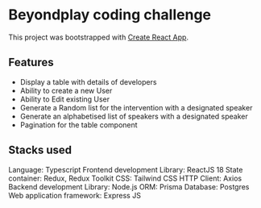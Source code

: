 # Beyondplay coding challenge

This project was bootstrapped with [Create React App](https://github.com/facebook/create-react-app).

## Features
 - Display a table with details of developers
 - Ability to create a new User
 - Ability to Edit existing User
 - Generate a Random list for the intervention with a designated speaker
 - Generate an alphabetised list of speakers with a designated speaker
 - Pagination  for the table component
 
 ## Stacks used
 Language: Typescript
 Frontend development Library: ReactJS 18
 State container: Redux, Redux Toolkit
 CSS: Tailwind CSS
 HTTP Client: Axios
 Backend development Library: Node.js
 ORM: Prisma
 Database: Postgres
 Web application framework: Express JS
 
 
 
